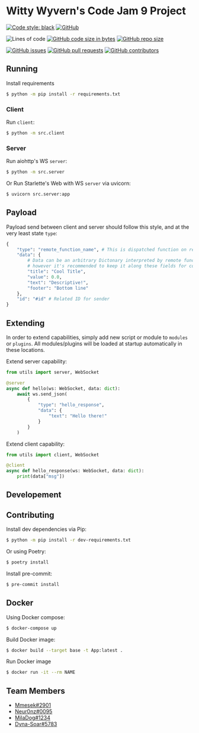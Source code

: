 # Witty Wyvern's Code Jam 9 Project
[![Code style: black](https://img.shields.io/badge/code%20style-black-000000.svg)](https://github.com/psf/black)
[![GitHub](https://img.shields.io/github/license/Mmesek/Code-Jam-9)](../../LICENSE.md)

![Lines of code](https://img.shields.io/tokei/lines/github/Mmesek/Code-Jam-9?style=plastic)
[![GitHub code size in bytes](https://img.shields.io/github/languages/code-size/Mmesek/Code-Jam-9)]()
[![GitHub repo size](https://img.shields.io/github/repo-size/Mmesek/Code-Jam-9)]()

[![GitHub issues](https://img.shields.io/github/issues/Mmesek/Code-Jam-9)](../../issues)
[![GitHub pull requests](https://img.shields.io/github/issues-pr/Mmesek/Code-Jam-9)](../../pulls)
[![GitHub contributors](https://img.shields.io/github/contributors/Mmesek/Code-Jam-9)](../../graphs/contributors)

## Running
Install requirements
```sh
$ python -m pip install -r requirements.txt
```

### Client
Run `client`:
```sh
$ python -m src.client
```

### Server
Run aiohttp's WS `server`:
```sh
$ python -m src.server
```

Or Run Starlette's Web with WS `server` via uvicorn:
```sh
$ uvicorn src.server:app
```

## Payload
Payload send between client and server should follow this style, and at the very least state `type`:
```python
{
    "type": "remote_function_name", # This is dispatched function on remote client/server.
    "data": {
        # Data can be an arbitrary Dictonary interpreted by remote function,
        # however it's recommended to keep it along these fields for consistency
        "title": "Cool Title",
        "value": 0.0,
        "text": "Descriptive!",
        "footer": "Bottom line"
    },
    "id": "#id" # Related ID for sender
}
```

## Extending
In order to extend capabilities, simply add new script or module to `modules` or `plugins`. All modules/plugins will be loaded at startup automatically in these locations.

Extend server capability:
```python
from utils import server, WebSocket

@server
async def hello(ws: WebSocket, data: dict):
    await ws.send_json(
        {
            "type": "hello_response",
            "data": {
                "text": "Hello there!"
            }
        }
    )
```

Extend client capability:
```python
from utils import client, WebSocket

@client
async def hello_response(ws: WebSocket, data: dict):
    print(data["msg"])
```

## Developement

## Contributing

Install dev dependencies via Pip:
```sh
$ python -m pip install -r dev-requirements.txt
```

Or using Poetry:
```sh
$ poetry install
```

Install pre-commit:
```sh
$ pre-commit install
```

## Docker
Using Docker compose:
```sh
$ docker-compose up
```

Build Docker image:
```sh
$ docker build --target base -t App:latest .
```

Run Docker image
```sh
$ docker run -it --rm NAME
```

## Team Members
- [Mmesek#2901](https://github.com/Mmesek)
- [Neur0nz#0095](https://github.com/Neur0nz)
- [MilaDog#1234](https://github.com/MilaDog)
- [Dyna-Soar#5783](https://github.com/Dyna-Soar)
